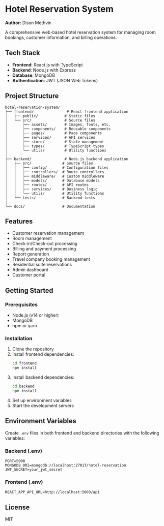 # Hotel Reservation System

**Author:** Dison Methvin

A comprehensive web-based hotel reservation system for managing room bookings, customer information, and billing operations.

## Tech Stack

- **Frontend**: React.js with TypeScript
- **Backend**: Node.js with Express
- **Database**: MongoDB
- **Authentication**: JWT (JSON Web Tokens)

## Project Structure

```
hotel-reservation-system/
├── frontend/               # React frontend application
│   ├── public/            # Static files
│   └── src/               # Source files
│       ├── assets/        # Images, fonts, etc.
│       ├── components/    # Reusable components
│       ├── pages/         # Page components
│       ├── services/      # API services
│       ├── store/         # State management
│       ├── types/         # TypeScript types
│       └── utils/         # Utility functions
│
├── backend/               # Node.js backend application
│   ├── src/              # Source files
│   │   ├── config/       # Configuration files
│   │   ├── controllers/  # Route controllers
│   │   ├── middleware/   # Custom middleware
│   │   ├── models/       # Database models
│   │   ├── routes/       # API routes
│   │   ├── services/     # Business logic
│   │   └── utils/        # Utility functions
│   └── tests/            # Backend tests
│
└── docs/                 # Documentation
```

## Features

- Customer reservation management
- Room management
- Check-in/Check-out processing
- Billing and payment processing
- Report generation
- Travel company booking management
- Residential suite reservations
- Admin dashboard
- Customer portal

## Getting Started

### Prerequisites

- Node.js (v14 or higher)
- MongoDB
- npm or yarn

### Installation

1. Clone the repository
2. Install frontend dependencies:
   ```bash
   cd frontend
   npm install
   ```
3. Install backend dependencies:
   ```bash
   cd backend
   npm install
   ```
4. Set up environment variables
5. Start the development servers

## Environment Variables

Create `.env` files in both frontend and backend directories with the following variables:

### Backend (.env)
```
PORT=5000
MONGODB_URI=mongodb://localhost:27017/hotel-reservation
JWT_SECRET=your_jwt_secret
```

### Frontend (.env)
```
REACT_APP_API_URL=http://localhost:5000/api
```

## License

MIT 